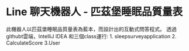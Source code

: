 # Line 聊天機器人 - 匹茲堡睡眠品質量表

此機器人以匹茲堡睡眠品質量表為藍本，而設計出的互動式問答程式。
透過githubt雲端，IntelliJ IDEA 和三個class運行: 1. sleepsurveyapplication 2. CalculateScore 3.User

